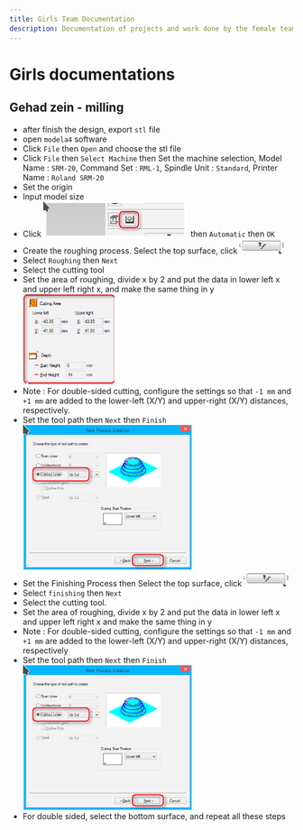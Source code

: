 ```yaml
---
title: Girls Team Documentation
description: Documentation of projects and work done by the female team members
---
```


# Girls documentations

## Gehad zein - milling

- after finish the design, export `stl` file
- open `modela4` software
- Click `File` then `Open` and choose the stl file
- Click `File` then `Select Machine` then Set the machine selection, Model Name : `SRM-20`, Command Set : `RML-1`, Spindle Unit : `Standard`, Printer Name : `Roland SRM-20`
- Set the origin
- Input model size
- Click ![icon1](/src/assets/documontations/team/icon1.png) then `Automatic` then `OK`
- Create the roughing process. Select the top surface, click ![icon2](/src/assets/documontations/team/icon2.png)
- Select `Roughing` then `Next`
- Select the cutting tool
- Set the area of roughing, divide x by 2 and put the data in lower left x and upper left right x, and make the same thing in y ![icon3](/src/assets/documontations/team/icon3.png)
- Note : For double-sided cutting, configure the settings so that `-1 mm` and `+1 mm` are added to the lower-left (X/Y) and upper-right (X/Y) distances, respectively.
- Set the tool path then `Next` then `Finish` ![icon4](/src/assets/documontations/team/icon4.png)
- Set the Finishing Process then Select the top surface, click ![icon2](/src/assets/documontations/team/icon2.png)
- Select `finishing` then `Next`
- Select the cutting tool.
- Set the area of roughing, divide x by 2 and put the data in lower left x and upper left right x and make the same thing in y
- Note : For double-sided cutting, configure the settings so that `-1 mm` and `+1 mm` are added to the lower-left (X/Y) and upper-right (X/Y) distances, respectively
- Set the tool path then `Next` then `Finish` ![icon1](/src/assets/documontations/team/icon4.png)
- For double sided, select the bottom surface, and repeat all these steps
